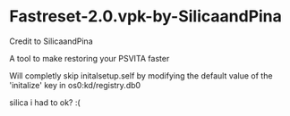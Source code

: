 # Fastreset-2.0.vpk-by-SilicaandPina
Credit to SilicaandPina

A tool to make restoring your PSVITA faster

Will completly skip initalsetup.self by modifying the default value of the 'initalize' key in os0:kd/registry.db0

silica i had to ok? :(

